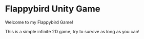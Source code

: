 # Flappybird Unity Game

Welcome to my Flappybird Game!

This is a simple infinite 2D game, try to survive as long as you can!
